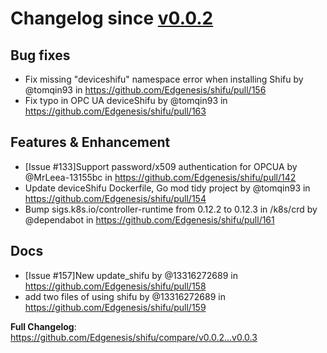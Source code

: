 # Changelog since [v0.0.2](https://github.com/Edgenesis/shifu/releases/tag/v0.0.2)

## Bug fixes

* Fix missing "deviceshifu" namespace error when installing Shifu by @tomqin93 in https://github.com/Edgenesis/shifu/pull/156
* Fix typo in OPC UA deviceShifu by @tomqin93 in https://github.com/Edgenesis/shifu/pull/163

## Features & Enhancement

* [Issue #133]Support password/x509 authentication for OPCUA by @MrLeea-13155bc in https://github.com/Edgenesis/shifu/pull/142
* Update deviceShifu Dockerfile, Go mod tidy project by @tomqin93 in https://github.com/Edgenesis/shifu/pull/154
* Bump sigs.k8s.io/controller-runtime from 0.12.2 to 0.12.3 in /k8s/crd by @dependabot in https://github.com/Edgenesis/shifu/pull/161

## Docs

* [Issue #157]New update_shifu by @13316272689 in https://github.com/Edgenesis/shifu/pull/158
* add two files of using shifu by @13316272689 in https://github.com/Edgenesis/shifu/pull/159

**Full Changelog**: https://github.com/Edgenesis/shifu/compare/v0.0.2...v0.0.3